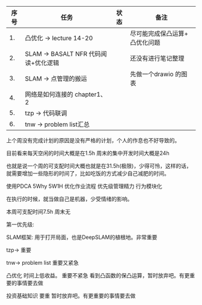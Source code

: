 <!--
 * @Author: Liu Weilong
 * @Date: 2021-06-27 21:52:57
 * @LastEditors: Liu Weilong
 * @LastEditTime: 2021-06-29 16:37:43
 * @Description: 
-->


序号|任务|状态|备注
---|---|---|---
1. |凸优化 -> lecture 14-20 || 尽可能完成保凸运算+ 凸优化问题
2. |SLAM -> BASALT NFR 代码阅读+优化逻辑||还没有进行笔记整理
3. |SLAM -> 点管理的搬运||先做一个drawio 的图表
4. |网络是如何连接的 chapter1、2||
5. |tzp -> 代码联调||
6. |tnw -> problem list汇总||


上个周没有完成计划的原因是没有严格的计划，个人的作息也不好导致的。


目前看来每天空闲的时间大概是在1.5h
周末的集中开发时间大概是24h

也就是说一个周的可支配时间大概也就是在31.5h(极限)，少得可怜，这样的话，就需要增加一些隐形的时间了，比如吃饭的方式减少自己减肥的时间。

使用PDCA 5Why 5W1H 优化作业流程
优先级管理精力
行为模块化

在执行的时候，就当做自己是机器，少受情绪的影响。

本周可支配时间7.5h 周末无

第一优先级:

SLAM框架: 用于打开局面，也是DeepSLAM的植根地。非常重要

tzp->  重要

tnw->  problem list    重要又紧急

凸优化  时间上低收益。    重要不紧急 看到凸函数的保凸运算，暂时放弃吧。有更重要的事情要去做

投资基础知识             要重      暂时放弃吧。有更重要的事情要去做